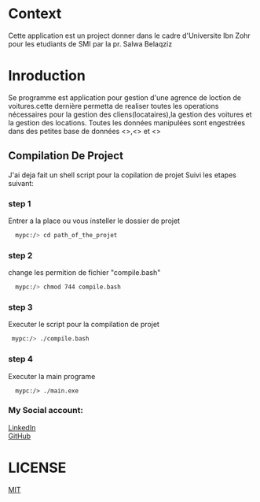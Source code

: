 # Context
Cette application est un project donner dans le cadre d'Universite Ibn Zohr pour les etudiants de SMI 
par la pr. Salwa Belaqziz
# Inroduction
Se programme est application pour gestion d'une agrence de loction de voitures.cette dernière permetta de realiser  toutes les operations nécessaires pour la gestion des cliens(locataires),la gestion des voitures et la gestion des locations.
Toutes les données manipulées sont engestrées dans des petites base de données <<voitures>>,<<clients>> et <<contrats>>

## Compilation De Project
J'ai deja fait un shell script pour la copilation de projet Suivi les etapes suivant:
### step 1
Entrer a la place ou vous insteller le dossier de projet
```bash
  mypc:/> cd path_of_the_projet
```
### step 2
change les permition de fichier "compile.bash"
```bash
  mypc:/> chmod 744 compile.bash
```
### step 3
Executer le script pour la compilation de projet
```bash
 mypc:/> ./compile.bash
```
### step 4
Executer la main programe
```
  mypc:/> ./main.exe
```
### My Social account:
  [LinkedIn](https://www.linkedin.com/in/mohamed-o-b9791aba/) \
  [GitHub](https://github.com/bssayla)
  
# LICENSE
  [MIT](https://github.com/bssayla/Projet_Location_Voiture/blob/main/LICENSE)
